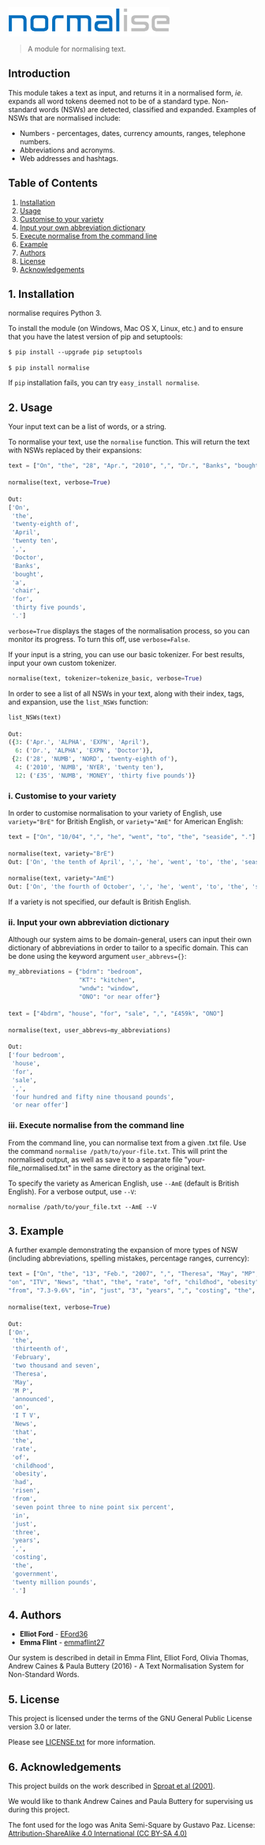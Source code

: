 ![Title Logo](logo.png)

> A module for normalising text.

## Introduction

This module takes a text as input, and returns it in a normalised form, *ie.* expands all word tokens deemed not to be of a standard type. Non-standard words (NSWs) are detected, classified and expanded. Examples of NSWs that are normalised include:

* Numbers - percentages, dates, currency amounts, ranges, telephone numbers.
* Abbreviations and acronyms.
* Web addresses and hashtags.


## Table of Contents
1. [Installation](#installation)
2. [Usage](#usage)
  2. [Customise to your variety](#variety)
  2. [Input your own abbreviation dictionary](#abbrevs)
  2. [Execute normalise from the command line](#command)
3. [Example](#example)
4. [Authors](#authors)
5. [License](#license)
6. [Acknowledgements](#acknows)


## 1. <a name="installation"><a/>Installation

normalise requires Python 3. 

To install the module (on Windows, Mac OS X, Linux, etc.) and to ensure that you have the latest version of pip and setuptools:

```
$ pip install --upgrade pip setuptools

$ pip install normalise
```

If `pip` installation fails, you can try `easy_install normalise`.


## 2. <a name="usage"><a/>Usage

Your input text can be a list of words, or a string.

To normalise your text, use the `normalise` function. This will return the text with NSWs replaced by their expansions:

```python
text = ["On", "the", "28", "Apr.", "2010", ",", "Dr.", "Banks", "bought", "a", "chair", "for", "£35", "."]

normalise(text, verbose=True)

Out:
['On',
 'the',
 'twenty-eighth of',
 'April',
 'twenty ten',
 ',',
 'Doctor',
 'Banks',
 'bought',
 'a',
 'chair',
 'for',
 'thirty five pounds',
 '.']
```

`verbose=True` displays the stages of the normalisation process, so you can monitor its progress. To turn this off, use `verbose=False`.

If your input is a string, you can use our basic tokenizer. For best results, input your own custom tokenizer.

```python
normalise(text, tokenizer=tokenize_basic, verbose=True)
```

In order to see a list of all NSWs in your text, along with their index, tags, and expansion, use the `list_NSWs` function:

```python
list_NSWs(text)

Out:
({3: ('Apr.', 'ALPHA', 'EXPN', 'April'),
  6: ('Dr.', 'ALPHA', 'EXPN', 'Doctor')},
 {2: ('28', 'NUMB', 'NORD', 'twenty-eighth of'),
  4: ('2010', 'NUMB', 'NYER', 'twenty ten'),
  12: ('£35', 'NUMB', 'MONEY', 'thirty five pounds')}
 ```

### i. <a name="variety"><a/>Customise to your variety

In order to customise normalisation to your variety of English, use `variety="BrE"` for British English, or `variety="AmE"` for American English:

```python
text = ["On", "10/04", ",", "he", "went", "to", "the", "seaside", "."]

normalise(text, variety="BrE")
Out: ['On', 'the tenth of April', ',', 'he', 'went', 'to', 'the', 'seaside', '.']

normalise(text, variety="AmE")
Out: ['On', 'the fourth of October', ',', 'he', 'went', 'to', 'the', 'seaside', '.']
```

If a variety is not specified, our default is British English.

### ii. <a name="abbrevs"><a/>Input your own abbreviation dictionary

Although our system aims to be domain-general, users can input their own dictionary of abbreviations in order to tailor to a specific domain. This can be done using the keyword argument `user_abbrevs={}`:

```python
my_abbreviations = {"bdrm": "bedroom",
                    "KT": "kitchen",
                    "wndw": "window",
                    "ONO": "or near offer"}

text = ["4bdrm", "house", "for", "sale", ",", "£459k", "ONO"]

normalise(text, user_abbrevs=my_abbreviations)

Out:
['four bedroom',
 'house',
 'for',
 'sale',
 ',',
 'four hundred and fifty nine thousand pounds',
 'or near offer']
 ```
 
### iii. <a name="command"><a/>Execute normalise from the command line

From the command line, you can normalise text from a given .txt file. Use the command `normalise /path/to/your-file.txt`. This will print the normalised output, as well as save it to a separate file "your-file_normalised.txt" in the same directory as the original text. 

To specify the variety as American English, use `--AmE` (default is British English). For a verbose output, use `--V`:

```
normalise /path/to/your_file.txt --AmE --V
```

## 3. <a name="example"><a/>Example

A further example demonstrating the expansion of more types of NSW (including abbreviations, spelling mistakes, percentage ranges, currency):

```python
text = ["On", "the", "13", "Feb.", "2007", ",", "Theresa", "May", "MP", "announced",
"on", "ITV", "News", "that", "the", "rate", "of", "childhod", "obesity", "had", "risen",
"from", "7.3-9.6%", "in", "just", "3", "years", ",", "costing", "the", "Gov.", "£20m", "."]

normalise(text, verbose=True)

Out:
['On',
 'the',
 'thirteenth of',
 'February',
 'two thousand and seven',
 'Theresa',
 'May',
 'M P',
 'announced',
 'on',
 'I T V',
 'News',
 'that',
 'the',
 'rate',
 'of',
 'childhood',
 'obesity',
 'had',
 'risen',
 'from',
 'seven point three to nine point six percent',
 'in',
 'just',
 'three',
 'years',
 ',',
 'costing',
 'the',
 'government',
 'twenty million pounds',
 '.']
 ```

## 4. <a name="authors"><a/>Authors

* **Elliot Ford** - [EFord36](https://github.com/EFord36)
* **Emma Flint** - [emmaflint27](https://github.com/emmaflint27)

Our system is described in detail in Emma Flint, Elliot Ford, Olivia Thomas, Andrew Caines & Paula Buttery (2016) - A Text Normalisation System for Non-Standard Words. 

## 5. <a name="license"><a/>License

This project is licensed under the terms of the GNU General Public License version 3.0 or later.

Please see [LICENSE.txt](https://github.com/EFord36/normalise/blob/master/LICENSE.txt) for more information.

## 6. <a name="acknows"><a/>Acknowledgements

This project builds on the work described in [Sproat et al (2001)](http://www.cs.toronto.edu/~gpenn/csc2518/sproatetal01.pdf).

We would like to thank Andrew Caines and Paula Buttery for supervising us during this project.

The font used for the logo was Anita Semi-Square by Gustavo Paz.
License: [Attribution-ShareAlike 4.0 International (CC BY-SA 4.0)](http://creativecommons.org/licenses/by-sa/4.0/deed.en_US)
